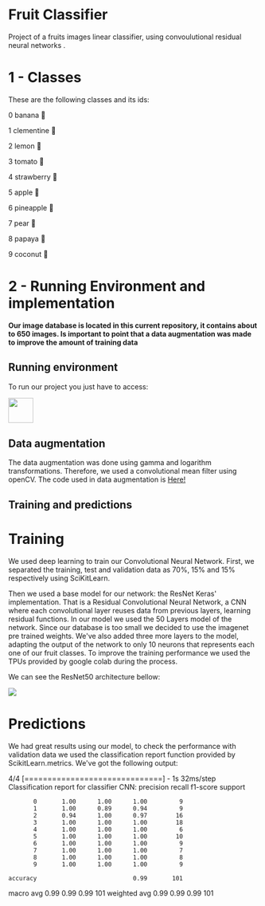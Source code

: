 # Fruit Classifier
Project of a fruits images linear classifier, using convoulutional residual neural networks .

**<h1>1 - Classes</h1>**

These are the following classes and its ids:

0 banana 🍌

1 clementine 🍊

2 lemon 🍋

3 tomato 🍅

4 strawberry 🍓

5 apple 🍎

6 pineapple 🍍

7 pear 🍐

8 papaya 🥭

9 coconut 🥥

**<h1>2 - Running Environment and implementation</h1>**

**Our image database is located in this current repository, it contains about to 650 images. Is important to point that a data augmentation was made to improve the amount of training data**

**<h2>Running environment</h2>**

To run our project you just have to access:

<a href="https://colab.research.google.com/drive/17slxQlLX9yw3CXFnD0n8IKAwh1q1Stdi"><img src="https://colab.research.google.com/img/colab_favicon.ico" width="50" height="50"></a>

**<h2>Data augmentation</h2>**

The data augmentation was done using gamma and logarithm transformations. Therefore, we used a convolutional mean filter using openCV. The code used in data augmentation is <a href="https://github.com/schmoellerIuri/FruitClassifier/blob/master/Images/DataAugmentation.py">Here!</a>

**<h2>Training and predictions</h2>**

**<h1>Training</h1>**

We used deep learning to train our Convolutional Neural Network. First, we separated the training, test and validation data as 70%, 15% and 15% respectively using SciKitLearn. 

Then we used a base model for our network: the ResNet Keras' implementation. That is a Residual Convolutional Neural Network, a CNN where each convolutional layer reuses data from previous layers, learning residual functions. In our model we used the 50 Layers model of the network. Since our database is too small we decided to use the imagenet pre trained weights. We've also added three more layers to the model, adapting the output of the network to only 10 neurons that represents each one of our fruit classes. To improve the training performance we used the TPUs provided by google colab during the process.

We can see the ResNet50 architecture bellow:

<img src="https://miro.medium.com/v2/resize:fit:1400/1*rPktw9-nz-dy9CFcddMBdQ.jpeg">

**<h1>Predictions</h1>**
We had great results using our model, to check the performance with validation data we used the classification report function provided by ScikitLearn.metrics.
We've got the following output:

4/4 [==============================] - 1s 32ms/step
Classification report for classifier CNN:
              precision    recall  f1-score   support

           0       1.00      1.00      1.00         9
           1       1.00      0.89      0.94         9
           2       0.94      1.00      0.97        16
           3       1.00      1.00      1.00        18
           4       1.00      1.00      1.00         6
           5       1.00      1.00      1.00        10
           6       1.00      1.00      1.00         9
           7       1.00      1.00      1.00         7
           8       1.00      1.00      1.00         8
           9       1.00      1.00      1.00         9

    accuracy                           0.99       101
   macro avg       0.99      0.99      0.99       101
weighted avg       0.99      0.99      0.99       101

